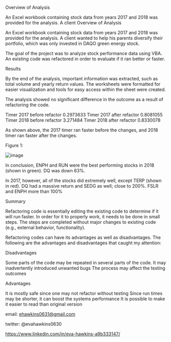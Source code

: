 Overview of Analysis

An Excel workbook containing stock data from years 2017 and 2018 was provided for the analysis.
A client Overview of Analysis

An Excel workbook containing stock data from years 2017 and 2018 was provided for the analysis. 
A client wanted to help his parents diversify their portfolio, which was only invested in DAQO green energy stock.

The goal of the project was to analyze stock performance data using VBA. An existing code was refactored in order to evaluate
if it ran better or faster.

Results

By the end of the analysis, important information was extracted, such as total volume and yearly return values. 
The worksheets were formatted for easier visualization and tools for easy access within the sheet were created.

The analysis showed no significant difference in the outcome as a result of refactoring the code.

Timer 2017 before refactor 0.2973633
Timer 2017 after refactor 0.8081055
Timer 2018 before refactor 3.271484
Timer 2018 after refactor 0.8330078

As shown above, the 2017 timer ran faster before the changes, and 2018 timer ran faster after the changes.

Figure 1:

![image](https://user-images.githubusercontent.com/101227930/188049047-d5cfbd99-4d74-4fda-a2db-64321e153eda.png)


In conclusion, ENPH and RUN were the best performing stocks in 2018 (shown in green). DQ was down 63%.

In 2017, however, all of the stocks did extremely well, except TERP (shown in red). DQ had a massive return and SEDG as well; close to 200%.
FSLR and ENPH more than 100%

Summary

Refactoring code is essentially editing the existing code to determine if it will run faster. In order for it to properly
work, it needs to be done in small steps. The steps are completed without major changes to existing code (e.g., external 
behavior, functionality).

Refactoring codes can have its advantages as well as disadvantages. The following are the advantages and disadvantages that
caught my attention:

Disadvantages

Some parts of the code may be repeated in several parts of the code. It may inadvertently introduced unwanted bugs
The process may affect the testing outcomes

Advantages

It is mostly safe since one may not refactor without testing
Since run times may be shorter, it can boost the systems performance
It is possible to make it easier to read than original version




email:  ehawkins0631@gmail.com

twitter: @evahawkins0630

https://www.linkedin.com/in/eva-hawkins-a9b333147/

